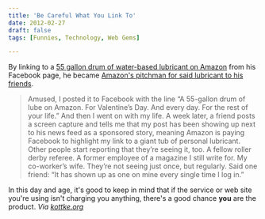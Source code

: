 ```yaml
---
title: 'Be Careful What You Link To'
date: 2012-02-27
draft: false
tags: [Funnies, Technology, Web Gems]

---
```


By linking to a [55 gallon drum of water-based lubricant on Amazon](http://www.amazon.com/gp/product/B005MR3IVO) from his Facebook page, he became [Amazon's pitchman for said lubricant to his friends](http://nbergus.com/2012/02/how-i-became-amazons-pitchman-for-a-55-gallon-drum-of-personal-lubricant-on-facebook/).

> Amused, I posted it to Facebook with the line “A 55-gallon drum of lube on Amazon. For Valentine’s Day. And every day. For the rest of your life.” And then I went on with my life. A week later, a friend posts a screen capture and tells me that my post has been showing up next to his news feed as a sponsored story, meaning Amazon is paying Facebook to highlight my link to a giant tub of personal lubricant. Other people start reporting that they’re seeing it, too. A fellow roller derby referee. A former employee of a magazine I still write for. My co-worker’s wife. They’re not seeing just once, but regularly. Said one friend: “It has shown up as one on mine every single time I log in.”

In this day and age, it's good to keep in mind that if the service or web site you're using isn't charging you anything, there's a good chance **you** are the product. _Via [kottke.org](http://kottke.org/12/02/the-reluctant-sex-lube-salesman)_